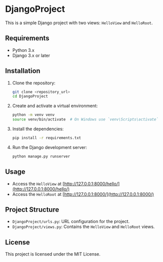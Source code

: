 # DjangoProject

This is a simple Django project with two views: `HelloView` and `HelloRoot`.

## Requirements

- Python 3.x
- Django 3.x or later

## Installation

1. Clone the repository:
    ```sh
    git clone <repository_url>
    cd DjangoProject
    ```

2. Create and activate a virtual environment:
    ```sh
    python -m venv venv
    source venv/bin/activate  # On Windows use `venv\Scripts\activate`
    ```

3. Install the dependencies:
    ```sh
    pip install -r requirements.txt
    ```

4. Run the Django development server:
    ```sh
    python manage.py runserver
    ```

## Usage

- Access the `HelloView` at [http://127.0.0.1:8000/hello/](http://127.0.0.1:8000/hello/)
- Access the `HelloRoot` at [http://127.0.0.1:8000/](http://127.0.0.1:8000/)

## Project Structure

- `DjangoProject/urls.py`: URL configuration for the project.
- `DjangoProject/views.py`: Contains the `HelloView` and `HelloRoot` views.

## License

This project is licensed under the MIT License.